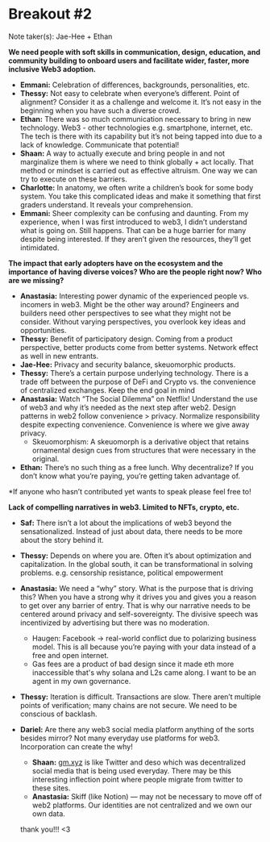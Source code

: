 # Breakout #2

Note taker(s): Jae-Hee + Ethan

**We need people with soft skills in communication, design, education, and community building to onboard users and facilitate wider, faster, more inclusive Web3 adoption.**

- **Emmani:** Celebration of differences, backgrounds, personalities, etc.
- **Thessy:** Not easy to celebrate when everyone’s different. Point of alignment? Consider it as a challenge and welcome it. It’s not easy in the beginning when you have such a diverse crowd.
- **Ethan:** There was so much communication necessary to bring in new technology. Web3 - other technologies e.g. smartphone, internet, etc. The tech is there with its capability but it’s not being tapped into due to a lack of knowledge. Communicate that potential!
- **Shaan:** A way to actually execute and bring people in and not marginalize them is where we need to think globally + act locally. That method or mindset is carried out as effective altruism. One way we can try to execute on these barriers.
- **Charlotte:** In anatomy, we often write a children’s book for some body system. You take this complicated ideas and make it something that first graders understand. It reveals your comprehension.
- **Emmani:** Sheer complexity can be confusing and daunting. From my experience, when I was first introduced to web3, I didn’t understand what is going on. Still happens. That can be a huge barrier for many despite being interested. If they aren’t given the resources, they’ll get intimidated.

**The impact that early adopters have on the ecosystem and the importance of having diverse voices? Who are the people right now? Who are we missing?**

- **Anastasia:** Interesting power dynamic of the experienced people vs. incomers in web3. Might be the other way around? Engineers and builders need other perspectives to see what they might not be consider. Without varying perspectives, you overlook key ideas and opportunities.
- **Thessy:** Benefit of participatory design. Coming from a product perspective, better products come from better systems. Network effect as well in new entrants.
- **Jae-Hee:** Privacy and security balance, skeuomorphic products.
- **Thessy:** There’s a certain purpose underlying technology. There is a trade off between the purpose of DeFi and Crypto vs. the convenience of centralized exchanges. Keep the end goal in mind
- **Anastasia:** Watch “The Social Dilemma” on Netflix! Understand the use of web3 and why it’s needed as the next step after web2. Design patterns in web2 follow convenience > privacy. Normalize responsibility despite expecting convenience. Convenience is where we give away privacy.
    - Skeuomorphism: A skeuomorph is a derivative object that retains ornamental design cues from structures that were necessary in the original.
- **Ethan:** There’s no such thing as a free lunch. Why decentralize? If you don’t know what you’re paying, you’re getting taken advantage of.

*If anyone who hasn’t contributed yet wants to speak please feel free to!

**Lack of compelling narratives in web3. Limited to NFTs, crypto, etc.** 

- **Saf:** There isn’t a lot about the implications of web3 beyond the sensationalized. Instead of just about data, there needs to be more about the story behind it.
- **Thessy:** Depends on where you are. Often it’s about optimization and capitalization. In the global south, it can be transformational in solving problems. e.g. censorship resistance, political empowerment
- **Anastasia:** We need a “why” story. What is the purpose that is driving this? When you have a strong why it drives you and gives you a reason to get over any barrier of entry. That is why our narrative needs to be centered around privacy and self-sovereignty. The divisive speech was incentivized by advertising but there was no moderation.
    - Haugen: Facebook → real-world conflict due to polarizing business model. This is all because you’re paying with your data instead of a free and open internet.
    - Gas fees are a product of bad design since it made eth more inaccessible that's why solana and L2s came along. I want to be an agent in my own governance.
- **Thessy:** Iteration is difficult. Transactions are slow. There aren’t multiple points of verification; many chains are not secure. We need to be conscious of backlash.
- **Dariel:** Are there any web3 social media platform anything of the sorts besides mirror? Not many everyday use platforms for web3. Incorporation can create the why!
    - **Shaan:** [gm.xyz](http://gm.xyz) is like Twitter and deso which was decentralized social media that is being used everyday. There may be this interesting inflection point where people migrate from twitter to these sites.
    - **Anastasia:** Skiff (like Notion) — may not be necessary to move off of web2 platforms. Our identities are not centralized and we own our own data.
    
    thank you!!! <3
